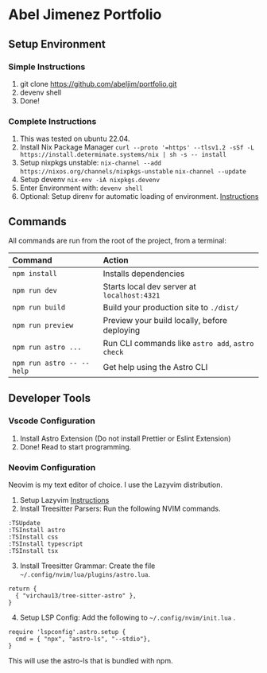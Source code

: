 # Abel Jimenez Portfolio 

## Setup Environment 
### Simple Instructions
1. git clone https://github.com/abeljim/portfolio.git 
2. devenv shell
3. Done!

### Complete Instructions 
1. This was tested on ubuntu 22.04.
2. Install Nix Package Manager `curl --proto '=https' --tlsv1.2 -sSf -L https://install.determinate.systems/nix | sh -s -- install`
3. Setup nixpkgs unstable: 
`nix-channel --add https://nixos.org/channels/nixpkgs-unstable`
`nix-channel --update`
4. Setup devenv `nix-env -iA nixpkgs.devenv`
5. Enter Environment with: `devenv shell`
6. Optional: Setup direnv for automatic loading of environment. [Instructions](https://direnv.net/docs/installation.html)

## Commands

All commands are run from the root of the project, from a terminal:

| Command                   | Action                                           |
| :------------------------ | :----------------------------------------------- |
| `npm install`             | Installs dependencies                            |
| `npm run dev`             | Starts local dev server at `localhost:4321`      |
| `npm run build`           | Build your production site to `./dist/`          |
| `npm run preview`         | Preview your build locally, before deploying     |
| `npm run astro ...`       | Run CLI commands like `astro add`, `astro check` |
| `npm run astro -- --help` | Get help using the Astro CLI                     |

## Developer Tools
### Vscode Configuration 
1. Install Astro Extension (Do not install Prettier or Eslint Extension)
2. Done! Read to start programming. 

### Neovim Configuration 
Neovim is my text editor of choice. I use the Lazyvim distribution.
1. Setup Lazyvim [Instructions](https://www.lazyvim.org/installation)
2. Install Treesitter Parsers: Run the following NVIM commands. 
```
:TSUpdate
:TSInstall astro
:TSInstall css
:TSInstall typescript
:TSInstall tsx
```
3. Install Treesitter Grammar: Create the file `~/.config/nvim/lua/plugins/astro.lua`.
```
return {
  { "virchau13/tree-sitter-astro" },
}
```
4. Setup LSP Config: Add the following to `~/.config/nvim/init.lua` .
```
require 'lspconfig'.astro.setup {
  cmd = { "npx", "astro-ls", "--stdio"},
}
```
This will use the astro-ls that is bundled with npm. 
